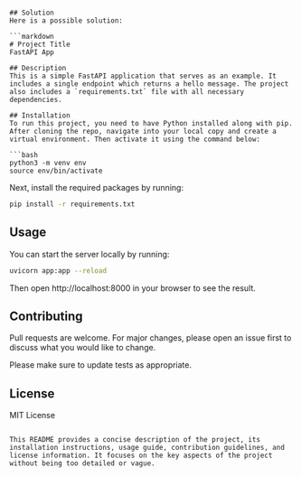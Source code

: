 ```

## Solution
Here is a possible solution:

```markdown
# Project Title
FastAPI App

## Description
This is a simple FastAPI application that serves as an example. It includes a single endpoint which returns a hello message. The project also includes a `requirements.txt` file with all necessary dependencies.

## Installation
To run this project, you need to have Python installed along with pip. After cloning the repo, navigate into your local copy and create a virtual environment. Then activate it using the command below:

```bash
python3 -m venv env
source env/bin/activate
```

Next, install the required packages by running:

```bash
pip install -r requirements.txt
```

## Usage
You can start the server locally by running:

```bash
uvicorn app:app --reload
```

Then open http://localhost:8000 in your browser to see the result.

## Contributing
Pull requests are welcome. For major changes, please open an issue first to discuss what you would like to change.

Please make sure to update tests as appropriate.

## License
MIT License
```

This README provides a concise description of the project, its installation instructions, usage guide, contribution guidelines, and license information. It focuses on the key aspects of the project without being too detailed or vague.